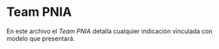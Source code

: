 # Team PNIA
En este archivo el *Team PNIA* detalla cualquier indicación vinculada con modelo que presentará.

